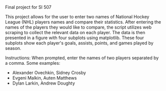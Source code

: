 Final project for SI 507

This project allows for the user to enter two names of National Hockey League (NHL) players names and compare their statistics. After entering the names of the players they would like to compare, the script utilizes web scraping to collect the relevant data on each player. The data is then presented in a figure with four subplots using matplotlib. These four subplots show each player's goals, assists, points, and games played by season.

Instructions: When prompted, enter the names of two players separated by a comma. Some examples:
* Alexander Ovechkin, Sidney Crosby
* Evgeni Malkin, Auten Matthews
* Dylan Larkin, Andrew Doughty
